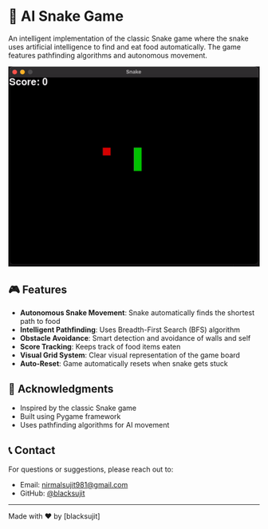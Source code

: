 # 🐍 AI Snake Game

An intelligent implementation of the classic Snake game where the snake uses artificial intelligence to find and eat food automatically. The game features pathfinding algorithms and autonomous movement.

![AI Snake Game Demo](snake-tutorial-13.gif)

## 🎮 Features

- **Autonomous Snake Movement**: Snake automatically finds the shortest path to food
- **Intelligent Pathfinding**: Uses Breadth-First Search (BFS) algorithm
- **Obstacle Avoidance**: Smart detection and avoidance of walls and self
- **Score Tracking**: Keeps track of food items eaten
- **Visual Grid System**: Clear visual representation of the game board
- **Auto-Reset**: Game automatically resets when snake gets stuck
 
## 👏 Acknowledgments

- Inspired by the classic Snake game
- Built using Pygame framework
- Uses pathfinding algorithms for AI movement

## 📞 Contact

For questions or suggestions, please reach out to:
- Email: nirmalsujit981@gmail.com
- GitHub: [@blacksujit](https://github.com/blacksujit)

---
Made with ❤️ by [blacksujit]